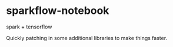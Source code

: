 # sparkflow-notebook
spark + tensorflow


Quickly patching in some additional libraries to make things faster.
